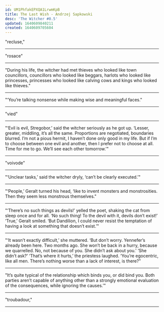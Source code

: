 ```yaml
---
id: UM1PhfakEPXQA1LrwmKpB
title: The Last Wish - Andrzej Sapkowski
desc: 'The Witcher #0.5'
updated: 1640609840211
created: 1640609705604
---
```



"recluse,"

---------

"rosace"

---------

"During his life, the witcher had met thieves who looked like town councillors, councillors who looked like beggars, harlots who looked like princesses, princesses who looked like calving cows and kings who looked like thieves."

---------

"‘You’re talking nonsense while making wise and meaningful faces."

---------

"vied"

---------

"‘Evil is evil, Stregobor,’ said the witcher seriously as he got up. ‘Lesser, greater, middling, it’s all the same. Proportions are negotiated, boundaries blurred. I’m not a pious hermit, I haven’t done only good in my life. But if I’m to choose between one evil and another, then I prefer not to choose at all. Time for me to go. We’ll see each other tomorrow.’"

---------

"voivode"

---------

"‘Unclear tasks,’ said the witcher dryly, ‘can’t be clearly executed.’"

---------

"‘People,’ Geralt turned his head, ‘like to invent monsters and monstrosities. Then they seem less monstrous themselves."

---------

"‘There’s no such things as devils!’ yelled the poet, shaking the cat from sleep once and for all. ‘No such thing! To the devil with it, devils don’t exist!’ ‘True,’ Geralt smiled. ‘But Dandilion, I could never resist the temptation of having a look at something that doesn’t exist.’"

---------

"‘It wasn’t exactly difficult,’ she muttered. ‘But don’t worry. Yennefer’s already been here. Two months ago. She won’t be back in a hurry, because we quarrelled. No, not because of you. She didn’t ask about you.’ ‘She didn’t ask?’ ‘That’s where it hurts,’ the priestess laughed. ‘You’re egocentric, like all men. There’s nothing worse than a lack of interest, is there?"

---------

"It’s quite typical of the relationship which binds you, or did bind you. Both parties aren’t capable of anything other than a strongly emotional evaluation of the consequences, while ignoring the causes.’"

---------

"troubadour,"

---------
